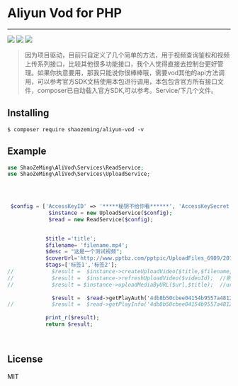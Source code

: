 # Aliyun Vod for PHP

---
[![](https://travis-ci.org/ShaoZeMing/translate.svg?branch=master)](https://travis-ci.org/ShaoZeMing/translate) 
[![](https://img.shields.io/packagist/v/ShaoZeMing/translate.svg)](https://packagist.org/packages/shaozeming/translate) 
[![](https://img.shields.io/packagist/dt/ShaoZeMing/translate.svg)](https://packagist.org/packages/stichoza/shaozeming/translate)

> 因为项目驱动，目前只自定义了几个简单的方法，用于视频查询鉴权和视频上传系列接口，比较其他很多功能接口，我个人觉得直接去控制台更好管理。如果你执意要用，那我只能说你很棒棒哦，需要vod其他的api方法调用，可以参考官方SDK文档使用本包进行调用，本包包含官方所有接口文件，composer已自动载入官方SDK,可以参考。Service/下几个文件。

## Installing

```shell
$ composer require shaozeming/aliyun-vod -v
```

## Example


```php
use ShaoZeMing\AliVod\Services\ReadService;
use ShaoZeMing\AliVod\Services\UploadService;


 
 
 $config = ['AccessKeyID' => '*****秘钥不给你看******', 'AccessKeySecret' => '*****秘钥不给你看******'];
             $instance = new UploadService($config);
             $read = new ReadService($config);


            $title ='title';
            $filename= 'filename.mp4';
            $desc = "这是一个测试视频";
            $coverUrl='http://www.pptbz.com/pptpic/UploadFiles_6909/201203/2012031220134655.jpg';
            $tags=['标签1','标签2'];
//            $result =  $instance->createUploadVideo($title,$filename,$desc,$coverUrl, $tags);  //获取视频上传地址和凭证
//            $result =  $instance->refreshUploadVideo($videoId);  //刷新视频上传凭证
//            $result = $instance->uploadMediaByURL($url,$title);  //url 拉去视屏上传
            
              $result =  $read->getPlayAuth('4db8b50cbee04154b9557a4812a27584'); // 获取播放权限参数
//            $result =  $read->getPlayInfo('4db8b50cbee04154b9557a4812a27584'); // 获取播放信息
            
            print_r($result);
            return $result;
       



```


## License

MIT

